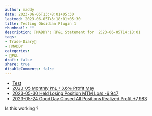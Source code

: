 ```yaml
---
author: maddy
date: 2023-06-05T13:48:01+05:30
lastmod: 2023-06-05T43:18:01+05:30
title: Testing Obsidian Plugin 1
thumbnail: ""
description: 🧔MADDY's 💸P&L Statement for  2023-06-05T14:18:01 
tags:
- Trade-Diary📗
- 🧔MADDY
categories: 
- 💸P&L
draft: false
share: true
disableComments: false
---
```

- [Test](Test.md#)
- [2023-05 Monthly PnL +3.6% Profit May](2023-05%20Monthly%20PnL%20+3.6%25%20Profit%20May.md#)
- [2023-05-30 Held Losing Position MTM Loss -6,947](2023-05-30%20Held%20Losing%20Position%20MTM%20Loss%20-6,947.md#)
- [2023-05-24 Good Day Closed All Positions Realized Profit +7,983](2023-05-24%20Good%20Day%20Closed%20All%20Positions%20Realized%20Profit%20+7,983.md#)

Is this working ?